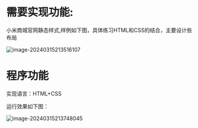 # 需要实现功能:

小米商城官网静态样式,样例如下图，具体练习HTML和CSS的结合，主要设计些布局

![image-20240315213516107](C:\Users\94483\AppData\Roaming\Typora\typora-user-images\image-20240315213516107.png)

# 程序功能

实现语言：HTML+CSS



运行效果如下图：

![image-20240315213748045](C:\Users\94483\AppData\Roaming\Typora\typora-user-images\image-20240315213748045.png)

